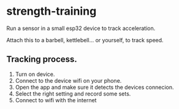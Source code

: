 # strength-training

Run a sensor in a small esp32 device to track acceleration.

Attach this to a barbell, kettlebell... or yourself, to track speed.

## Tracking process.

1. Turn on device.
2. Connect to the device wifi on your phone.
3. Open the app and make sure it detects the devices connecion.
4. Select the right setting and record some sets.
5. Connect to wifi with the internet
